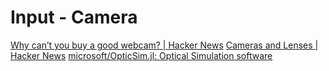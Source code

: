 # Input - Camera

[Why can’t you buy a good webcam? | Hacker News](https://news.ycombinator.com/item?id=25504771)
[Cameras and Lenses | Hacker News](https://news.ycombinator.com/item?id=25357315)
[microsoft/OpticSim.jl: Optical Simulation software](https://github.com/microsoft/OpticSim.jl?utm_source=tldrnewsletter)

